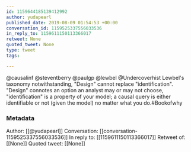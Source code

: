 ```yaml
---
id: 1159644185139412992
author: yudapearl
published_date: 2019-08-09 01:54:53 +00:00
conversation_id: 1159525337556033536
in_reply_to: 1159611150113366017
retweet: None
quoted_tweet: None
type: tweet
tags:

---
```


@causalinf @steventberry @paulgp @lewbel @Undercoverhist Lewbel's taxonomy notwithstanding, "Design" cannot replace "identification". "Design" connotes an option an analyst may or may not choose, "identification" is a property of your model; a causal query is either identifiable or not (given the model) no matter what you do.#Bookofwhy

### Metadata

Author: [[@yudapearl]]
Conversation: [[conversation-1159525337556033536]]
In reply to: [[1159611150113366017]]
Retweet of: [[None]]
Quoted tweet: [[None]]
